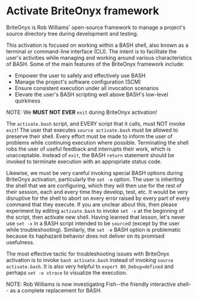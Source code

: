 # Activate BriteOnyx framework
BriteOnyx
is Rob Williams'
open-source framework
to manage a project's source directory tree
during development and testing.

This activation is focused
on working within a BASH shell,
also known as a terminal
or command-line interface (CLI).
The intent is to facilitate
the user's activities
while managing and working around
various characteristics
of BASH.
Some of the main features
of the BriteOnyx framework
include:

* Empower the user
  to safely and effectively use BASH
* Manage the project's software configuration (SCM)
* Ensure consistent execution
  under all invocation scenarios
* Elevate the user's BASH scripting
  well above BASH's low-level quirkiness

NOTE: We **MUST NOT EVER** `exit` during BriteOnyx activation!

The `activate.bash` script,
and EVERY script that it calls,
must NOT invoke `exit`!
The user that executes `source activate.bash`
must be allowed to preserve their shell.
Every effort must be made
to inform the user of problems
while continuing execution where possible.
Terminating the shell
robs the user of useful feedback and
interrupts their work,
which is unacceptable.
Instead of `exit`,
the BASH `return` statement should be invoked
to terminate execution
with an appropriate status code.

Likewise,
we must be very careful
invoking special BASH options
during BriteOnyx activation,
particularly the `set -e` option.
The user is inheriting the shell
that we are configuring,
which they will then use for the rest of their session,
each and every time
they develop, test, etc.
It would be very disruptive
for the shell to abort
on every error raised
by every part of every command that they execute.
If you are unclear about this,
then please experiment
by editing `activate.bash`
to invoke `set -x`
at the beginning of the script,
then activate new shell.
Having learned that lesson,
let's never use `set -x`
in a BASH script
intended to be `source`d
(except by the user while troubleshooting).
Similarly,
the `set -e` BASH option is problematic
because its haphazard behavior
does not deliver
on its promised usefulness.

The most effective tactic
for troubleshooting issues
with BriteOnyx activation
is to invoke `bash activate.bash`
instead of invoking `source activate.bash`.
It is also very helpful
to `export BO_Debug=defined` and
perhaps `set -o xtrace`
to visualize the execution.

NOTE: Rob Williams is now investigating
Fish--the friendly interactive shell--
as a complete replacement
for BASH.


